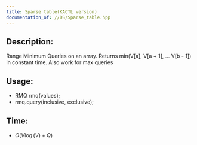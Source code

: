 ```yaml
---
title: Sparse table(KACTL version)
documentation_of: //DS/Sparse_table.hpp
---
```


## Description:
Range Minimum Queries on an array. Returns min(V[a], V[a + 1], ... V[b - 1]) in constant time.
Also work for max queries
## Usage:

*  RMQ rmq(values);
*  rmq.query(inclusive, exclusive);

## Time:
* $O(V\log(V)+Q)$
